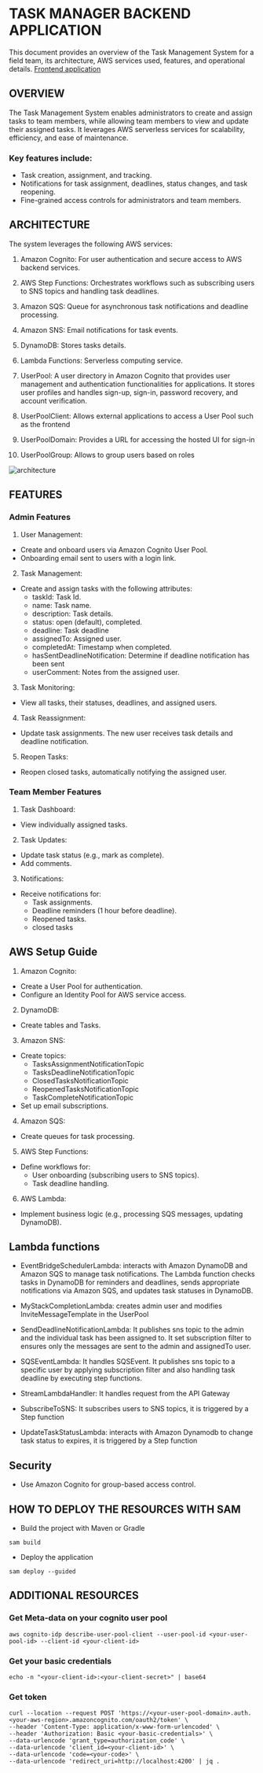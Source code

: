 # TASK MANAGER BACKEND APPLICATION
This document provides an overview of the Task Management System for a field team, its architecture, AWS services used, features, and operational details. [Frontend application](https://github.com/Kjeff24/task-management-frontend-application.git)

## OVERVIEW
The Task Management System enables administrators to create and assign tasks to team members, while allowing team members to view and update their assigned tasks. It leverages AWS serverless services for scalability, efficiency, and ease of maintenance.

### Key features include:
- Task creation, assignment, and tracking.
- Notifications for task assignment, deadlines, status changes, and task reopening.
- Fine-grained access controls for administrators and team members.

## ARCHITECTURE
The system leverages the following AWS services:
1. Amazon Cognito: For user authentication and secure access to AWS backend services.

2. AWS Step Functions: Orchestrates workflows such as subscribing users to SNS topics and handling task deadlines.

3. Amazon SQS: Queue for asynchronous task notifications and deadline processing.

4. Amazon SNS: Email notifications for task events.

5. DynamoDB: Stores tasks details.

6. Lambda Functions: Serverless computing service.

7. UserPool: A user directory in Amazon Cognito that provides user management and authentication functionalities for applications. It stores user profiles and handles sign-up, sign-in, password recovery, and account verification.

8. UserPoolClient: Allows external applications to access a User Pool such as the frontend

9. UserPoolDomain: Provides a URL for accessing the hosted UI for sign-in

10. UserPoolGroup: Allows to group users based on roles

![architecture](assets/task-management-resource-cloudformation.png)

## FEATURES
### Admin Features
1. User Management:
- Create and onboard users via Amazon Cognito User Pool.
- Onboarding email sent to users with a login link.

2. Task Management:
- Create and assign tasks with the following attributes:
  - taskId: Task Id.
  - name: Task name.
  - description: Task details.
  - status: open (default), completed.
  - deadline: Task deadline
  - assignedTo: Assigned user.
  - completedAt: Timestamp when completed.
  - hasSentDeadlineNotification: Determine if deadline notification has been sent
  - userComment: Notes from the assigned user.

3. Task Monitoring:
- View all tasks, their statuses, deadlines, and assigned users.

4. Task Reassignment:
- Update task assignments. The new user receives task details and deadline notification.

5. Reopen Tasks:
- Reopen closed tasks, automatically notifying the assigned user.

### Team Member Features
1. Task Dashboard:
- View individually assigned tasks.

2. Task Updates:
- Update task status (e.g., mark as complete).
- Add comments.

3. Notifications:
- Receive notifications for:
  - Task assignments.
  - Deadline reminders (1 hour before deadline).
  - Reopened tasks.
  - closed tasks


## AWS Setup Guide
1. Amazon Cognito:
- Create a User Pool for authentication.
- Configure an Identity Pool for AWS service access.

2. DynamoDB:
- Create tables and Tasks.

3. Amazon SNS:
- Create topics:
  - TasksAssignmentNotificationTopic
  - TasksDeadlineNotificationTopic
  - ClosedTasksNotificationTopic
  - ReopenedTasksNotificationTopic
  - TaskCompleteNotificationTopic
- Set up email subscriptions.

4. Amazon SQS:
- Create queues for task processing.

5. AWS Step Functions:
- Define workflows for:
  - User onboarding (subscribing users to SNS topics).
  - Task deadline handling.

6. AWS Lambda:
- Implement business logic (e.g., processing SQS messages, updating DynamoDB).

## Lambda functions
- EventBridgeSchedulerLambda: interacts with Amazon DynamoDB and Amazon SQS to manage task notifications. The Lambda function checks tasks in DynamoDB for reminders and deadlines, sends appropriate notifications via Amazon SQS, and updates task statuses in DynamoDB.

- MyStackCompletionLambda: creates admin user and modifies InviteMessageTemplate in the UserPool

- SendDeadlineNotificationLambda: It publishes sns topic to the admin and the individual task has been assigned to. It set subscription filter to ensures only the messages are sent to the admin and assignedTo user.

- SQSEventLambda: It handles SQSEvent. It publishes sns topic to a specific user by applying subscription filter and also handling task deadline by executing step functions.

- StreamLambdaHandler: It handles request from the API Gateway

- SubscribeToSNS: It subscribes users to SNS topics, it is triggered by a Step function

- UpdateTaskStatusLambda: interacts with Amazon Dynamodb to change task status to expires, it is triggered by a Step function

## Security
- Use Amazon Cognito for group-based access control.

## HOW TO DEPLOY THE RESOURCES WITH SAM
- Build the project with Maven or Gradle
```
sam build
```
- Deploy the application
```
sam deploy --guided
```

## ADDITIONAL RESOURCES

### Get Meta-data on your cognito user pool
```
aws cognito-idp describe-user-pool-client --user-pool-id <your-user-pool-id> --client-id <your-client-id>
```

### Get your basic credentials
```
echo -n "<your-client-id>:<your-client-secret>" | base64
```

### Get token
```
curl --location --request POST 'https://<your-user-pool-domain>.auth.<your-aws-region>.amazoncognito.com/oauth2/token' \
--header 'Content-Type: application/x-www-form-urlencoded' \
--header 'Authorization: Basic <your-basic-credentials>' \
--data-urlencode 'grant_type=authorization_code' \
--data-urlencode 'client_id=<your-client-id>' \
--data-urlencode 'code=<your-code>' \
--data-urlencode 'redirect_uri=http://localhost:4200' | jq .

```
